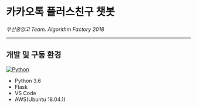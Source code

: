 # 카카오톡 플러스친구 챗봇

*부산중앙고 Team. Algorithm Factory 2018*

---

## 개발 및 구동 환경
[![Python](https://img.shields.io/badge/python-3.6-blue.svg?style=flat-square)](https://www.python.org/downloads/)
* Python 3.6
* Flask
* VS Code
* AWS(Ubuntu 18.04.1)

